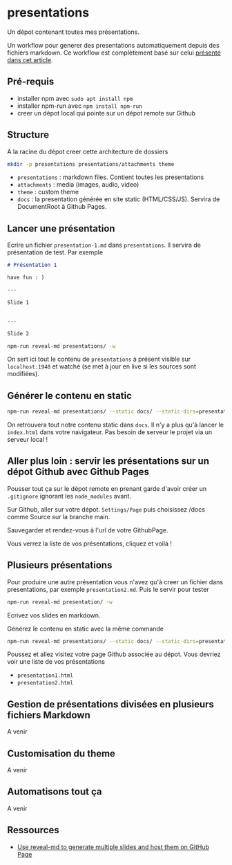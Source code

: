 # presentations

Un dépot contenant toutes mes présentations.

Un workflow pour generer des presentations automatiquement depuis des fichiers markdown. Ce workflow est complètement basé sur celui [présenté dans cet article](https://blog.hanklu.tw/post/2021/use-reveal-md-to-generate-multiple-slides-and-host-them-on-github-page/).

## Pré-requis

- installer npm avec `sudo apt install npm`
- installer npm-run avec `npm install npm-run`
- creer un dépot local qui pointe sur un dépot remote sur Github

## Structure

A la racine du dépot creer cette architecture de dossiers

~~~bash
mkdir -p presentations presentations/attachments theme
~~~

- `presentations` : markdown files. Contient toutes les presentations
 - `attachments` : media (images, audio, video)
- `theme` : custom theme
- `docs` : la presentation générée en site static (HTML/CSS/JS). Servira de DocumentRoot à Github Pages.

## Lancer une présentation



Ecrire un fichier `presentation-1.md` dans `presentations`. Il servira de présentation de test. Par exemple

~~~markdown
# Présentation 1

have fun : )

---

Slide 1


---

Slide 2
~~~

~~~bash
npm-run reveal-md presentations/ -w
~~~

On sert ici tout le contenu de `presentations` à présent visible sur `localhost:1948` et watché (se met à jour en live si les sources sont modifiées).

## Générer le contenu en static

~~~bash
npm-run reveal-md presentations/ --static docs/ --static-dirs=presentations/attachments
~~~

On retrouvera tout notre contenu static dans `docs`. Il n'y a plus qu'à lancer le `index.html` dans votre navigateur. Pas besoin de serveur le projet via un serveur local !

## Aller plus loin : servir les présentations sur un dépot Github avec Github Pages

Pousser tout ça sur le dépot remote en prenant garde d'avoir créer un `.gitignore` ignorant les `node_modules` avant.

Sur Github, aller sur votre dépot. `Settings/Page` puis choisissez /docs comme Source sur la branche main.

Sauvegarder et rendez-vous à l'url de votre GithubPage.

Vous verrez la liste de vos présentations, cliquez et voilà !

## Plusieurs présentations

Pour produire une autre présentation vous n'avez qu'à creer un fichier dans presentations, par exemple `presentation2.md`. Puis le servir pour tester

~~~bash
npm-run reveal-md presentation/ -w
~~~

Ecrivez vos slides en markdown.

Générez le contenu en static avec la même commande

~~~bash
npm-run reveal-md presentations/ --static docs/ --static-dirs=presentations/attachments
~~~

Poussez et allez visitez votre page Github associée au dépot. Vous devriez voir une liste de vos présentations

- `presentation1.html`
- `presentation2.html`


## Gestion de présentations divisées en plusieurs fichiers Markdown

A venir

## Customisation du theme

A venir

## Automatisons tout ça

A venir

## Ressources

- [Use reveal-md to generate multiple slides and host them on GitHub Page](https://blog.hanklu.tw/post/2021/use-reveal-md-to-generate-multiple-slides-and-host-them-on-github-page/)
